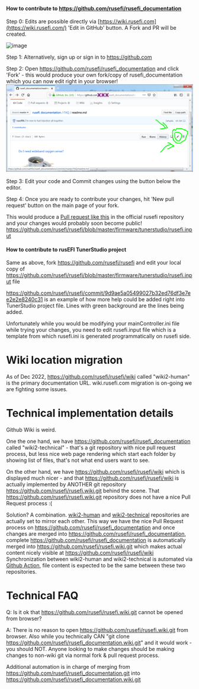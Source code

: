
#### How to contribute to https://github.com/rusefi/rusefi_documentation

Step 0: Edits are possible directly via [https://wiki.rusefi.com](https://wiki.rusefi.com/) 'Edit in GitHub' button. A Fork and PR will be created.

![image](https://user-images.githubusercontent.com/22799428/200407238-74b1fd66-e6b1-46cc-a7b8-398f5c5b41f6.png)

Step 1: Alternatively, sign up or sign in to https://github.com

Step 2: Open https://github.com/rusefi/rusefi_documentation and click 'Fork' - this would produce your own fork/copy of rusefi_documentation which you can now edit right in your browser!
![editor](Images/github_online_editor.png)  

Step 3: Edit your code and Commit changes using the button below the editor.

Step 4: Once you are ready to contribute your changes, hit 'New pull request' button on the main page of your fork.

This would produce a [Pull request like this](https://github.com/rusefi/rusefi_documentation/pull/3) in the official rusefi repository and your changes would probably soon become public!   
https://github.com/rusefi/rusefi/blob/master/firmware/tunerstudio/rusefi.input


#### How to contribute to rusEFI TunerStudio project


Same as above, fork https://github.com/rusefi/rusefi and edit your local copy of
https://github.com/rusefi/rusefi/blob/master/firmware/tunerstudio/rusefi.input file

https://github.com/rusefi/rusefi/commit/9d9ae5a05499027b32ed76df3e7ee2e2e8240c31 is an example of how more help could be added
right into TunerStudio project file. Lines with green background are the lines being added.

Unfortunately while you would be modifying your mainController.ini file while trying your changes, you need to edit rusefi.input file which
is a template from which rusefi.ini is generated programmatically on rusefi side.

# Wiki location migration

As of Dec 2022, https://github.com/rusefi/rusefi/wiki called "wiki2-human" is the primary documentation URL. wiki.rusefi.com migration is on-going we are fighting some issues. 


# Technical implementation details

Github Wiki is weird.

One the one hand, we have https://github.com/rusefi/rusefi_documentation called "wiki2-technical" - that's a git repository with nice pull
request process, but less nice web page rendering which start each folder by showing list of files, that's not what end users want to see. 


On the other hand, we have https://github.com/rusefi/rusefi/wiki which is displayed much nicer - and 
that https://github.com/rusefi/rusefi/wiki is actually implemented by ANOTHER git repository 
https://github.com/rusefi/rusefi.wiki.git behind the scene. That https://github.com/rusefi/rusefi.wiki.git repository does not have a nice Pull Request process :(

Solution? A combination. [wiki2-human](https://github.com/rusefi/rusefi/wiki) and [wiki2-technical](https://github.com/rusefi/rusefi_documentation) repositories are actually set to mirror each other.
This way we have the nice Pull Request process on https://github.com/rusefi/rusefi_documentation and once changes are
merged into https://github.com/rusefi/rusefi_documentation, complete https://github.com/rusefi/rusefi_documentation is automatically merged
into https://github.com/rusefi/rusefi.wiki.git which makes actual content nicely visible at https://github.com/rusefi/rusefi/wiki 
Synchronization between wiki2-human and wiki2-technical is automated via [Github Action](https://github.com/rusefi/rusefi/blob/master/.github/workflows/sync-wiki.yaml), file content is expected to be the same between these two repositories.

# Technical FAQ

Q: Is it ok that https://github.com/rusefi/rusefi.wiki.git cannot be opened from browser?

A: There is no reason to open https://github.com/rusefi/rusefi.wiki.git from browser. Also while you technically
CAN "git clone https://github.com/rusefi/rusefi_documentation.wiki.git" and it would work -
 you should NOT. Anyone looking to make changes should be making changes to non-wiki git via normal fork & pull request process.
 
Additional automation is in charge of merging from https://github.com/rusefi/rusefi_documentation.git into https://github.com/rusefi/rusefi_documentation.wiki.git 
